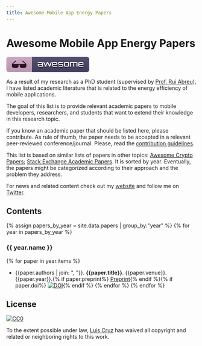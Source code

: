 ```yaml
---
title: Awesome Mobile App Energy Papers
---
```


# Awesome Mobile App Energy Papers
[![Awesome](./media/badge.svg)](https://github.com/sindresorhus/awesome)

As a result of my research as a PhD student (supervised by [Prof. Rui Abreu](https://ruimaranhao.com)), I have listed academic literature that is related to the energy efficiency of mobile applications.

The goal of this list is to provide relevant academic papers to mobile developers, researchers, and students that want to extend their knowledge in this research topic.

If you know an academic paper that should be listed here, please contribute. As rule of thumb, the paper needs to be accepted in a relevant peer-reviewed conference/journal. Please, read the [contribution guidelines](contributing.md).

This list is based on similar lists of papers in other topics: [Awesome Crypto Papers](https://github.com/pFarb/awesome-crypto-papers); [Stack Exchange Academic Papers](https://meta.stackexchange.com/questions/134495/academic-papers-using-stack-exchange-data). It is sorted by year. Eventually, the papers might be categorized according to their approach and the problem they address.

For news and related content check out my [website](https://luiscruz.github.io/) and follow me on [Twitter](https://twitter.com/luismcruz).

## Contents

{% assign papers_by_year = site.data.papers | group_by:"year" %}
{% for year in papers_by_year %}
### {{ year.name }}

{% for paper in year.items %}
- {{paper.authors | join: ", "}}. **{{paper.title}}**. {{paper.venue}}. {{paper.year}}.{% if paper.preprint%} [Preprint]({{paper.preprint}}){% endif %}{% if paper.doi%} [![DOI](https://zenodo.org/badge/doi/{{paper.doi}}.svg)](https://doi.org/{{paper.doi}}){% endif %}
{% endfor %}
{% endfor %}

## License

[![CC0](http://mirrors.creativecommons.org/presskit/buttons/88x31/svg/cc-zero.svg)](https://creativecommons.org/publicdomain/zero/1.0/)

To the extent possible under law, [Luis Cruz](https://luiscruz.github.io) has waived all copyright and related or neighboring rights to this work.